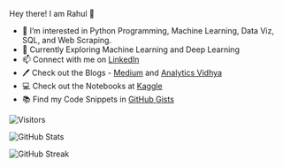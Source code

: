Hey there! I am Rahul 👋

- 👀 I’m interested in Python Programming, Machine Learning, Data Viz, SQL, and Web Scraping.
- 🌱 Currently Exploring Machine Learning and Deep Learning
- 📫 Connect with me on [LinkedIn](https://www.linkedin.com/in/rahul-shah6)
- 🖊  Check out the Blogs - [Medium](https://rahulshah6.medium.com) and [Analytics Vidhya](https://www.analyticsvidhya.com/blog/author/rahul105/)
- 💻 Check out the Notebooks at [Kaggle](https://www.kaggle.com/rahulshah06)
- 📚 Find my Code Snippets in [GitHub Gists](https://gist.github.com/Rahuls66)

![Visitors](https://gpvc.arturio.dev/Rahuls66)

![GitHub Stats](https://github-readme-stats.vercel.app/api?username=Rahuls66&theme=dark&show_icons=true)

![GitHub Streak](http://github-readme-streak-stats.herokuapp.com?user=Rahuls66&theme=dark)

